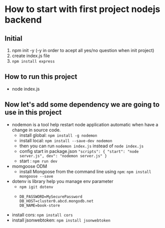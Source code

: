 # How to start with first project nodejs backend

## Initial

1. npm init -y (-y in order to acept all yes/no question when init project)
2. create index.js file
3. `npm install express`

## How to run this project

- node index.js

## Now let's add some dependency we are going to use in this project

- nodemon is a tool help restart node application automatic when have a change in source code.
  - install global: `npm install -g nodemon`
  - install local: `npm install --save-dev nodemon`
  - then you can run `nodemon index.js` instead of `node index.js`
  - config start in package.json `"scripts": {
  "start": "node server.js",
  dev": "nodemon server.js"
}`
  - start : `npm run dev`
- momgoose ODM
  - install Mongoose from the command line using `npm`: `npm install mongoose --save`
- dotenv is library help you manage env parameter
  - `npm igit dotenv`
  - ```DB_USER=cagongu
    DB_PASSWORD=MySecurePassword
    DB_HOST=cluster0.abcd.mongodb.net
    DB_NAME=book-store
    ```
- install cors: `npm install cors`
- install jsonwebtoken: `npm install jsonwebtoken`
